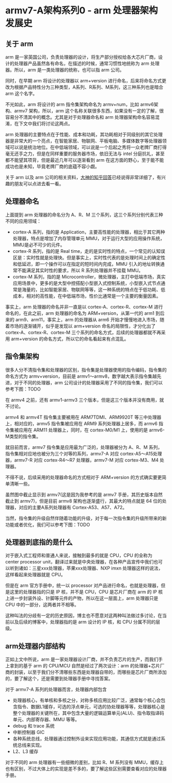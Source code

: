 # armv7-A架构系列0 - arm 处理器架构发展史

## 关于 arm
arm 是一家英国公司，负责处理器的设计，将生产部分授权给各大芯片厂商，设计的处理器产品虽然各有命名，在描述的时候，通常习惯性地统称为 arm 处理器。所以，arm 是一类处理器的统称，也可以指 arm 公司。  

同时，在早期 arm 将设计的处理器以 arm+version 进行命名，后来将命名方式更改为根据产品特性分为三种类型，A系列、R系列、M系列，这三种系列也是暗合 arm 这个名字。  

不光如此，arm 将设计的 arm 指令集架构命名为 armv+num，比如 armv6架构、armv7 架构，所以，arm 这个名称关联很多东西，如果没有一定的了解，很容易分不清其中的概念。尤其是对于处理器命名和 arm 处理器架构命名容易混淆，在下文中我们将讨论这两点。

arm 处理器的主要特点在于性能、成本和功耗，其功耗相对于同级别的其它处理器是非常大的一个亮点，在智能家居、物联网、平板电脑、多媒体数字等处理器领域可以说是统治地位。在中低端领域，可以说是一个后起之秀将一众老牌厂商打得毫无还手之力，但是在同样重要的服务器市场，依旧无法与 intel 分庭抗礼，甚至都不能望其项背，但是最近几年可以逐渐看到 arm 在这方面的野心，至于能不能成功也是未知，毕竟老牌厂商的底蕴不容小觑。     

关于 arm 以及 arm 公司的相关资料，[大神的知乎回答](https://www.zhihu.com/question/296178433/answer/692275926)已经说得非常详细了，有兴趣的朋友可以点进去看一看。

## 处理器命名
上面提到 arm 处理器的命名分为 A、R、M 三个系列，这三个系列分别代表三种不同的应用领域：
* cortex-A 系列，指的是 Application，主要高性能的处理器，相比于其它两种处理器，特点是增加了内存管理单元 MMU，对于运行大型的应用操作系统，MMU是必不可少的元件。 
* cortex-R 系列，指的是 Real time，走的是实时性的特点，一个常见的认知误区是：实时性就是处理快。但是事实上，实时性代表的是处理时间上的确定性和低延迟，即一个操作可以在指定的短时间内完成，MMU 引入的地址转换通常不能满足其实时性的要求，所以 R 系列处理器并不挂载 MMU。
* cortex-M 系列，指的是 Microcontroller，微处理器，主打中低端市场，真实应用场景中，更多的是大型中控搭配小型嵌入式控制系统，小型嵌入式节点通常是海量的，比如智能家居、物联网等等，这一种系统的特点在于低功耗、低成本，相对的高性能，在中低端市场，性价比通常是一个主要的衡量因素。  

事实上，arm 处理器的命名并非一直是以 cortex-A、cortex-R、cortex-M 进行命名的，在此之前，arm 处理器的命名为 ARM+version，从第一代的 arm1 到后来的 arm9、arm11，事实上，arm 的处理器从 arm6 开始才慢慢地进入市场，随着市场的逐渐铺开，似乎是发现以 arm+version 命名的局限性，才分化出了 cortex-A、cortex-R、cortex-M 三个系列的命名方式，后续的处理器都就不再采用 arm+version 的命名方式，所以它的命名看起来有点混乱。   

## 指令集架构
很多人分不清指令集和处理器的区别，指令集是处理器使用的指令编码，指令集的命名方式为 armv+version，目前是 armv1～armv8，数字越大表示指令集越先进，对于不同的处理器，arm 公司设计的处理器采用了不同的指令集，我们可以参考下图：TODO

在 armv4 之前，还有 armv1-armv3 三个版本，但是这三个版本并没有商用，就不讨论。  

armv4 和 armv4T 指令集主要被用在 ARM7TDMI、ARM9920T 等三中处理器上，相对应的，armv5 指令集被应用在 ARM9 系列处理器上居多，而 armv6 指令集被应用在 ARM11 处理器上，同时，在 cortex-M0/M1 上，使用的是 armv6-M类型的指令集。  

就目前而言，armv7 指令集是应用最为广泛的，处理器被分为 A、R、M 系列，指令集相对应地也被分为三个对等的系列，armv7-A 对应 cortex-A5～A15处理器，armv7-R 对应 cortex-R4～R7 处理器，armv7-M 对应 cortex-M3、M4 处理器。  

不得不说，后续采用的处理器命名的方式相对于 ARM+version 的方式确实要更简单清晰一些。  

虽然图中截止显示到 armv7(这是因为我参考的是 armv7 手册，其历史版本自然截止到 armv7)，但是目前 armv8 架构也逐渐盛行，其最大的特点就是 64 位的处理器，对应的主要A系列处理器有 Cortex-A53、A57、A72。  

当然，指令集的升级自然伴随着功能的升级，对于每一次指令集的升级所带来的新功能或者优化，我们可以参考下图：TODO


## 处理器到底指的是什么
对于嵌入式工程师和普通人来说，接触到最多的就是 CPU，CPU 的全称为 center processor unit，翻译过来就是中央处理器，在各种产品宣传中我们也可以听到诸如：三星xxx处理器，苹果xxx处理器、NXP imxn 处理器这样的说法，这样看起来处理器就是 CPU。  

但是在 arm 官方手册中，统一以 processor 对产品进行命名，也就是处理器，但是这里的处理器指的只是 IP 核，并不是 CPU，CPU 是芯片厂商在 arm 的 IP 核上进一步封装外设、针脚等元件的产物，所以在这一层面上，arm 处理器只是 CPU 中的一部分，这两者并不相等。  

这种叫法的分歧有一定的历史原因，博主也不愿意对这两种叫法做过多讨论，在当前以及后续的博客中，处理器指的是 arm 设计的 IP 核，和 CPU 分属不同的层级。  

## arm处理器内部结构
正如上文中所说，arm 是一家处理器设计厂商，并不负责芯片的生产，而我们手上拿到的基于 arm 的 CPU/MCU 自然是经过了两次设计：arm 的处理器+芯片厂商的封装，以至于我们分不清哪些东西是处理器自带的，而哪些是芯片厂商所添加的，要了解这个，还是需要到处理器手册中寻找答案。  

对于 armv7-A 系列的处理器而言，处理器内部包含
* 处理器核心，有单核和多核之分，对称多核应用比较广泛，通常每个核心会包含指令、数据L1缓存，可选的浮点单元，可选的协处理器等等，处理器核心是整个处理器的关键所在，其中包含大量的逻辑运算单元(ALU)、指令取指译码单元、内部寄存器、MMU 等等。
* debug 和 trace 系统
* 中断控制器 GIC
* 各种系统总线，处理器通过控制外设来实现应用功能，其通信方式就是通过系统总线来实现。  
* L2、L3 缓存

对于不同的 arm 处理器有一些细微的差别，比如 R、M 系列没有 MMU，缓存上也有区别，不过大体上的实现是差不多的，要了解这些区别需要查看对应的处理器手册。  






